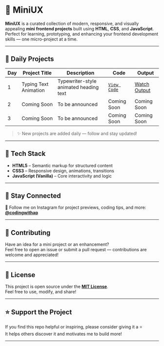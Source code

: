 # 🌟 MiniUX

**MiniUX** is a curated collection of modern, responsive, and visually appealing **mini frontend projects** built using **HTML**, **CSS**, and **JavaScript**.  
Perfect for learning, prototyping, and enhancing your frontend development skills — one micro-project at a time.

---

## 📅 Daily Projects

| Day | Project Title         | Description                                 | Code                                              | Output                                                                 |
|-----|------------------------|---------------------------------------------|---------------------------------------------------|------------------------------------------------------------------------|
| 1   | Typing Text Animation | Typewriter-style animated heading text      | [`View Code`](./day-1-typing-text-animation)      | [Watch Output](https://www.instagram.com/reel/DMTDn8jyw7E/?utm_source=ig_web_copy_link&igsh=MzRlODBiNWFlZA==) |
| 2   | Coming Soon           | To be announced                             | Coming Soon                                       | Coming Soon                                                            |
| 3   | Coming Soon           | To be announced                             | Coming Soon                                       | Coming Soon                                                            |

> ✨ New projects are added daily — follow and stay updated!

---

## 🧰 Tech Stack

- **HTML5** – Semantic markup for structured content  
- **CSS3** – Responsive design, animations, transitions  
- **JavaScript (Vanilla)** – Core interactivity and logic

---

## 📱 Stay Connected

📸 Follow me on Instagram for project previews, coding tips, and more:  
**[@codingwithap](https://instagram.com/codingwithap)**

---

## 🤝 Contributing

Have an idea for a mini project or an enhancement?  
Feel free to open an issue or submit a pull request — contributions are welcome and appreciated!

---

## 📄 License

This project is open source under the **[MIT License](LICENSE)**.  
Feel free to use, modify, and share!

---

## ⭐ Support the Project

If you find this repo helpful or inspiring, please consider giving it a ⭐  
It helps others discover it and motivates me to build more!

---
